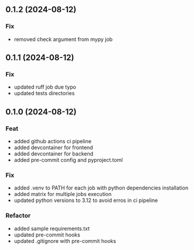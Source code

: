 ## 0.1.2 (2024-08-12)

### Fix

- removed check argument from mypy job

## 0.1.1 (2024-08-12)

### Fix

- updated ruff job due typo
- updated tests directories

## 0.1.0 (2024-08-12)

### Feat

- added github actions ci pipeline
- added devcontainer for frontend
- added devcontainer for backend
- added pre-commit config and pyproject.toml

### Fix

- added .venv to PATH for each job with python dependencies installation
- added matrix for multiple jobs execution
- updated python versions to 3.12 to avoid erros in ci pipeline

### Refactor

- added sample requirements.txt
- updated pre-commit hooks
- updated .gitignore with pre-commit hooks
